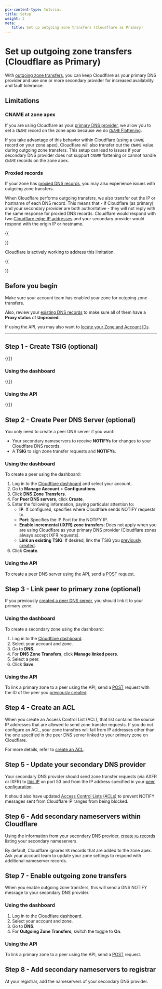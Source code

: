 ```yaml
---
pcx-content-type: tutorial
title: Setup
weight: 2
meta:
   title: Set up outgoing zone transfers (Cloudflare as Primary)
---
```


# Set up outgoing zone transfers (Cloudflare as Primary)

With [outgoing zone transfers](/dns/zone-setups/zone-transfers/cloudflare-as-primary/), you can keep Cloudflare as your primary DNS provider and use one or more secondary provider for increased availability and fault tolerance.

## Limitations

### CNAME at zone apex

If you are using Cloudflare as your [primary DNS provider](/dns/zone-setups/full-setup/), we allow you to set a `CNAME` record on the zone apex because we do [`CNAME` Flattening](/dns/additional-options/cname-flattening/). 

If you take advantage of this behavior within Cloudflare (using a `CNAME` record on your zone apex), Cloudflare will also transfer out the `CNAME` value during outgoing zone transfers. This setup can lead to issues if your secondary DNS provider does not support `CNAME` flattening or cannot handle `CNAME` records on the zone apex.

### Proxied records

If your zone has [proxied DNS records](/dns/manage-dns-records/reference/proxied-dns-records/), you may also experience issues with outgoing zone transfers.

When Cloudflare performs outgoing transfers, we also transfer out the IP or hostname of each DNS record. This means that - if Cloudflare (as primary) and your secondary provider are both authoritative - they will not reply with the same response for proxied DNS records. Cloudflare would respond with two [Cloudflare edge IP addresses](https://www.cloudflare.com/ips) and your secondary provider would respond with the origin IP or hostname.

{{<Aside type="note">}}

Cloudflare is actively working to address this limitation.

{{</Aside>}}

## Before you begin

Make sure your account team has enabled your zone for outgoing zone transfers.

Also, review your [existing DNS records](/dns/manage-dns-records/how-to/create-dns-records/) to make sure all of them have a **Proxy status** of **Unproxied**.

If using the API, you may also want to [locate your Zone and Account IDs](/fundamentals/get-started/basic-tasks/find-account-and-zone-ids/).

---

## Step 1 - Create TSIG (optional)

{{<render file="_tsig-definition.md">}}

### Using the dashboard

{{<render file="_tsig-create-dash.md">}}

### Using the API

{{<render file="_tsig-create-api.md">}}

## Step 2 - Create Peer DNS Server (optional)

You only need to create a peer DNS server if you want:

- Your secondary nameservers to receive **NOTIFYs**  for changes to your Cloudflare DNS records.
- A **TSIG** to sign zone transfer requests and **NOTIFYs**.

### Using the dashboard

To create a peer using the dashboard:

1. Log in to the [Cloudflare dashboard](https://dash.cloudflare.com/login) and select your account.
2. Go to **Manage Account** > **Configurations**.
3. Click **DNS Zone Transfers**.
4. For **Peer DNS servers**, click **Create**. 
5. Enter the following information, paying particular attention to:
    - **IP**: If configured, specifies where Cloudflare sends NOTIFY requests to.
    - **Port**: Specifies the IP Port for the NOTIFY IP.
    - **Enable incremental (IXFR) zone transfers**: Does not apply when you are using Cloudflare as your primary DNS provider (Cloudflare zones always accept IXFR requests).
    - **Link an existing TSIG**: If desired, link the TSIG you [previously created](#step-1---create-tsig-optional). 
6. Click **Create**.

### Using the API

To create a peer DNS server using the API, send a [POST](https://api.cloudflare.com/#secondary-dns-peer--create-peer) request.

## Step 3 - Link peer to primary zone (optional)

If you previously [created a peer DNS server](#step-2---create-peer-dns-server-optional), you should link it to your primary zone.

### Using the dashboard

To create a secondary zone using the dashboard:

1. Log in to the [Cloudflare dashboard](https://dash.cloudflare.com/login).
2. Select your account and zone.
3. Go to **DNS**.
4. For **DNS Zone Transfers**, click **Manage linked peers**.
5. Select a peer.
6. Click **Save**.

### Using the API

To link a primary zone to a peer using the API, send a [POST](https://api.cloudflare.com/#secondary-dns-primary-zone--create-primary-zone-configuration) request with the ID of the peer you [previously created](#step-2---create-peer-dns-server-optional).

## Step 4 - Create an ACL

When you create an Access Control List (ACL), that list contains the source IP addresses that are allowed to send zone transfer requests. If you do not configure an ACL, your zone transfers will fail from IP addresses other than the one specified in the peer DNS server linked to your primary zone on Cloudflare.

For more details, refer to [create an ACL](/dns/zone-setups/zone-transfers/access-control-lists/create-new-list/).

## Step 5 - Update your secondary DNS provider

Your secondary DNS provider should send zone transfer requests (via AXFR or IXFR) to [this IP](/dns/zone-setups/zone-transfers/access-control-lists/default-values/#transfer-ip) on port 53 and from the IP address specified in your [peer configuration](#step-2---create-peer-dns-server-optional).

It should also have updated [Access Control Lists (ACLs)](/dns/zone-setups/zone-transfers/access-control-lists/default-values/#allow-range) to prevent NOTIFY messages sent from Cloudflare IP ranges from being blocked.

## Step 6 - Add secondary nameservers within Cloudflare

Using the information from your secondary DNS provider, [create `NS` records](/dns/manage-dns-records/how-to/create-dns-records/#create-dns-records) listing your secondary nameservers.

By default, Cloudflare ignores `NS` records that are added to the zone apex. Ask your account team to update your zone settings to respond with additional nameserver records.

## Step 7 - Enable outgoing zone transfers

When you enable outgoing zone transfers, this will send a DNS NOTIFY message to your secondary DNS provider.

### Using the dashboard

1. Log in to the [Cloudflare dashboard](https://dash.cloudflare.com/login).
2. Select your account and zone.
3. Go to **DNS**.
4. For **Outgoing Zone Transfers**, switch the toggle to **On**.

### Using the API

To link a primary zone to a peer using the API, send a [POST](https://api.cloudflare.com/#secondary-dns-primary-zone--enable-outgoing-zone-transfers) request.

## Step 8 - Add secondary nameservers to registrar

At your registrar, add the nameservers of your secondary DNS provider.